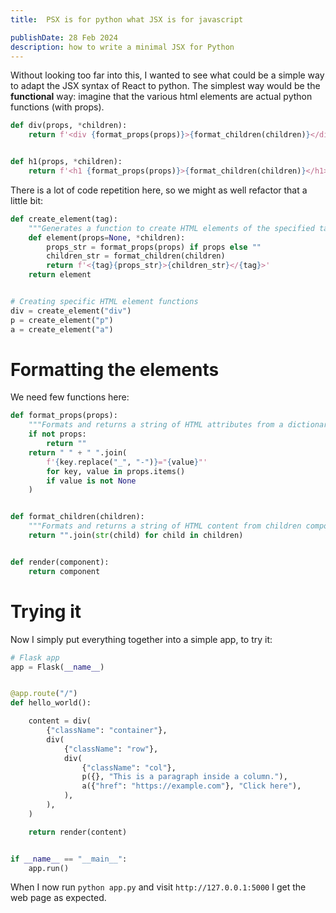 ```yaml
---
title:  PSX is for python what JSX is for javascript

publishDate: 28 Feb 2024
description: how to write a minimal JSX for Python
---
```




Without looking too far into this, I wanted to see what could be a simple way to adapt the JSX syntax of React to python. 
The simplest way would be the **functional** way: imagine that the various html elements are actual python functions (with props). 

```python
def div(props, *children):
    return f'<div {format_props(props)}>{format_children(children)}</div>'


def h1(props, *children):
    return f'<h1 {format_props(props)}>{format_children(children)}</h1>'
```

There is a lot of code repetition here, so we might as well refactor that a little bit: 

```python
def create_element(tag):
    """Generates a function to create HTML elements of the specified tag."""
    def element(props=None, *children):
        props_str = format_props(props) if props else ""
        children_str = format_children(children)
        return f'<{tag}{props_str}>{children_str}</{tag}>'
    return element


# Creating specific HTML element functions
div = create_element("div")
p = create_element("p")
a = create_element("a")
```

# Formatting the elements
We need few functions here:

```python
def format_props(props):
    """Formats and returns a string of HTML attributes from a dictionary."""
    if not props:
        return ""
    return " " + " ".join(
        f'{key.replace("_", "-")}="{value}"'
        for key, value in props.items()
        if value is not None
    )


def format_children(children):
    """Formats and returns a string of HTML content from children components."""
    return "".join(str(child) for child in children)


def render(component):
    return component
```


# Trying it
Now I simply put everything together into a simple app, to try it:

```python
# Flask app
app = Flask(__name__)


@app.route("/")
def hello_world():

    content = div(
        {"className": "container"},
        div(
            {"className": "row"},
            div(
                {"className": "col"},
                p({}, "This is a paragraph inside a column."),
                a({"href": "https://example.com"}, "Click here"),
            ),
        ),
    )

    return render(content)


if __name__ == "__main__":
    app.run()
```

When I now run ```python app.py``` and visit ```http://127.0.0.1:5000``` I get the web page as expected.